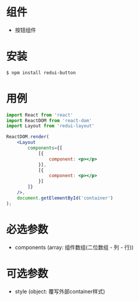 # 组件

- 按钮组件

# 安装

````bash
$ npm install redui-button
````

# 用例

````jsx
import React from 'react'
import ReactDOM from 'react-dom'
import Layout from 'redui-layout'

ReactDOM.render(
    <Layout
        components={[
            [{
                component: <p></p>
            }],
            [{
                component: <p></p>
            }]
        ]}
    />,
    document.getElementById('container')
);
````
# 必选参数
- components (array: 组件数组(二位数组 - 列 - 行))
# 可选参数
- style (object: 覆写外部container样式)